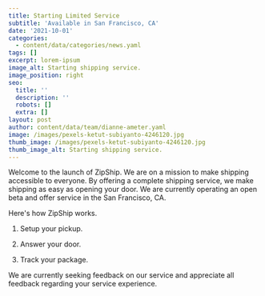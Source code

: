 ```yaml
---
title: Starting Limited Service
subtitle: 'Available in San Francisco, CA'
date: '2021-10-01'
categories:
  - content/data/categories/news.yaml
tags: []
excerpt: lorem-ipsum
image_alt: Starting shipping service.
image_position: right
seo:
  title: ''
  description: ''
  robots: []
  extra: []
layout: post
author: content/data/team/dianne-ameter.yaml
image: /images/pexels-ketut-subiyanto-4246120.jpg
thumb_image: /images/pexels-ketut-subiyanto-4246120.jpg
thumb_image_alt: Starting shipping service.
---
```

Welcome to the launch of ZipShip. We are on a mission to make shipping accessible to everyone. By offering a complete shipping service, we make shipping as easy as opening your door. We are currently operating an open beta and offer service in the San Francisco, CA.

Here's how ZipShip works.

1.  Setup your pickup.

2.  Answer your door.

3.  Track your package.

We are currently seeking feedback on our service and appreciate all feedback regarding your service experience.
